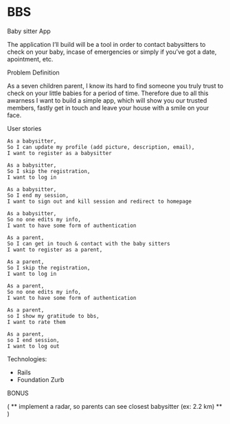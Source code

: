 # BBS

 Baby sitter App

The application I’ll build will be a tool in order to contact  babysitters  to check on your baby, incase of emergencies or simply if you’ve got a date, apointment, etc.

Problem Definition

As a seven children parent, I know its hard to find someone you truly trust to check on your little babies for a period of time. Therefore due to all this awarness I want to build a simple app, which will show you our trusted members, fastly get in touch and leave your house with a smile on your face.

User stories


```
As a babysitter,
So I can update my profile (add picture, description, email),
I want to register as a babysitter
```
```
As a babysitter,
So I skip the registration,
I want to log in
```
```
As a babysitter,
So I end my session,
I want to sign out and kill session and redirect to homepage
```
```
As a babysitter,
So no one edits my info,
I want to have some form of authentication
```
```
As a parent,
So I can get in touch & contact with the baby sitters
I want to register as a parent,
```
```
As a parent,
So I skip the registration,
I want to log in
```
```
As a parent,
So no one edits my info,
I want to have some form of authentication
```
```
As a parent,
so I show my gratitude to bbs,
I want to rate them
```
```
As a parent,
so I end session,
I want to log out
```


Technologies: 

- Rails
- Foundation Zurb

BONUS

( **  implement a radar, so parents can see closest babysitter (ex: 2.2 km) ** )
